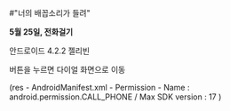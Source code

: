 #"너의 배꼽소리가 들려"

**5월 25일, 전화걸기**

안드로이드 4.2.2 젤리빈

버튼을 누르면 다이얼 화면으로 이동

(res - AndroidManifest.xml - Permission - Name : android.permission.CALL_PHONE / Max SDK version : 17 )